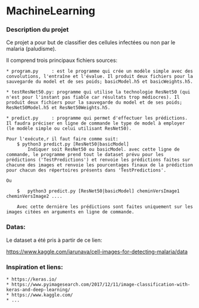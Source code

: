 # MachineLearning





### Description du projet

Ce projet a pour but de classifier des cellules infectées ou non par le malaria (paludisme).

Il comprend trois principaux fichiers sources:

	* program.py     : est le programme qui crée un modèle simple avec des convolutions, l'entraîne et l'évalue. Il produit deux fichiers pour la sauvegarde du model et de ses poids; basicModel.h5 et basicWeights.h5.

	* testResNet50.py: programme qui utilise la technologie ResNet50 (qui n'est pour l'instant pas fiable car résultats trop médiocres). Il produit deux fichiers pour la sauvegarde du model et de ses poids; ResNet50Model.h5 et ResNet50Weights.h5.

	* predict.py     : programme qui permet d'effectuer les prédictions. Il faudra préciser en ligne de commande le type de model à employer (le modèle simple ou celui utilisant ResNet50).

	Pour l'exécute,r il faut faire comme suit:
		$ python3 predict.py [ResNet50|basicModel]
			Indiquer soit ResNet50 ou basicModel. avec cette ligne de commande, le programme prend tout le dataset prévu pour les prédictions ('TestPredictions') et renvoie les prédictions faites sur chacune des images et renvoie les pourcentages finaux de la prédiction pour chacun des répertoires présents dans 'TestPredictions'.

	Ou

		$	python3 predict.py [ResNet50|basicModel] cheminVersImage1 cheminVersImage2 ....

		Avec cette dernière les prédictions sont faites uniquement sur les images citées en arguments en ligne de commande.
				
				
### Datas:
Le dataset a été pris à partir de ce lien:

https://www.kaggle.com/iarunava/cell-images-for-detecting-malaria/data

### Inspiration et liens:

	* https://keras.io/
	* https://www.pyimagesearch.com/2017/12/11/image-classification-with-keras-and-deep-learning/
	* https://www.kaggle.com/
	* ...	

